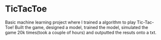 # TicTacToe
Basic machine learning project where I trained a algorithm to play Tic-Tac-Toe!
Built the game, designed a model, trained the model, simulated the game 20k times(took a couple of hours) and outputted the resuts onto a txt.
